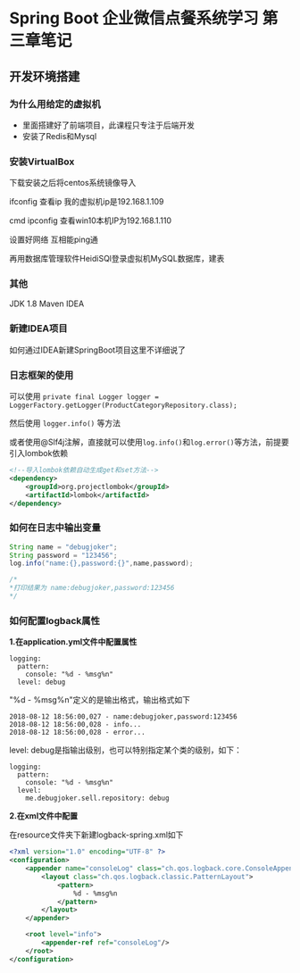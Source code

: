 Spring Boot 企业微信点餐系统学习 第三章笔记
===
## 开发环境搭建

### 为什么用给定的虚拟机

+ 里面搭建好了前端项目，此课程只专注于后端开发
+ 安装了Redis和Mysql

### 安装VirtualBox
下载安装之后将centos系统镜像导入

ifconfig 查看ip 我的虚拟机ip是192.168.1.109

cmd ipconfig 查看win10本机IP为192.168.1.110

设置好网络 互相能ping通

再用数据库管理软件HeidiSQl登录虚拟机MySQL数据库，建表

### 其他

JDK 1.8
Maven 
IDEA

### 新建IDEA项目

如何通过IDEA新建SpringBoot项目这里不详细说了    

### 日志框架的使用

可以使用 ```private final Logger logger = LoggerFactory.getLogger(ProductCategoryRepository.class);```

然后使用 ```logger.info()``` 等方法

或者使用@Slf4j注解，直接就可以使用```log.info()```和```log.error()```等方法，前提要引入lombok依赖

```xml
<!--导入lombok依赖自动生成get和set方法-->
<dependency>
    <groupId>org.projectlombok</groupId>
    <artifactId>lombok</artifactId>
</dependency>
```

### 如何在日志中输出变量

```java
String name = "debugjoker";
String password = "123456";
log.info("name:{},password:{}",name,password);

/*
*打印结果为 name:debugjoker,password:123456
*/
```

### 如何配置logback属性

**1.在application.yml文件中配置属性**
```
logging:
  pattern:
    console: "%d - %msg%n"
  level: debug
```

"%d - %msg%n"定义的是输出格式，输出格式如下

```
2018-08-12 18:56:00,027 - name:debugjoker,password:123456
2018-08-12 18:56:00,028 - info...
2018-08-12 18:56:00,028 - error...
```

level: debug是指输出级别，也可以特别指定某个类的级别，如下：
```
logging:
  pattern:
    console: "%d - %msg%n"
  level:
    me.debugjoker.sell.repository: debug
```
**2.在xml文件中配置**

在resource文件夹下新建logback-spring.xml如下

```xml
<?xml version="1.0" encoding="UTF-8" ?>
<configuration>
    <appender name="consoleLog" class="ch.qos.logback.core.ConsoleAppender">
        <layout class="ch.qos.logback.classic.PatternLayout">
            <pattern>
                %d - %msg%n
            </pattern>
        </layout>
    </appender>

    <root level="info">
        <appender-ref ref="consoleLog"/>
    </root>
</configuration>
```


